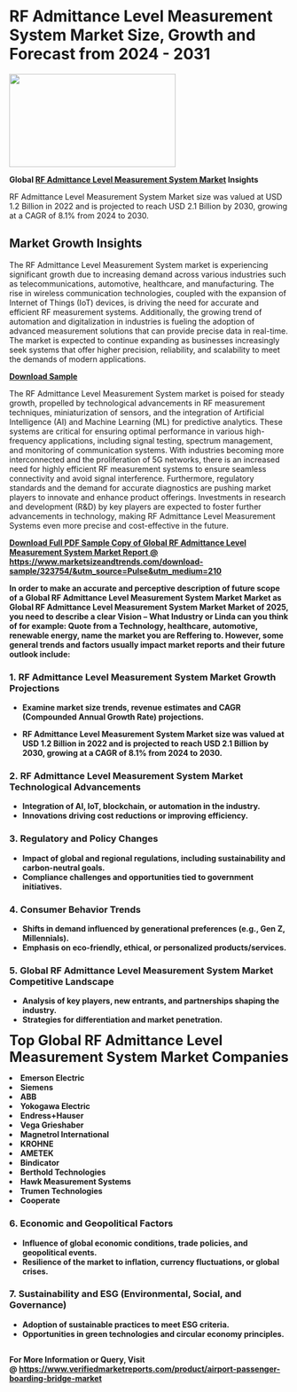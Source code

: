<H1>RF Admittance Level Measurement System Market Size, Growth and Forecast from 2024 - 2031</H1><img class="aligncenter size-medium wp-image-584254" src="https://thirdeyenews.in/wp-content/uploads/2024/09/Global-Market-Research-300x168.jpeg" alt="" width="300" height="168" /><p><strong>Global&nbsp;<a href="https://www.marketsizeandtrends.com/download-sample/323754/&amp;utm_source=Pulse&amp;utm_medium=210">RF Admittance Level Measurement System Market</a> Insights</strong></p><p>RF Admittance Level Measurement System Market size was valued at USD 1.2 Billion in 2022 and is projected to reach USD 2.1 Billion by 2030, growing at a CAGR of 8.1% from 2024 to 2030.</p><p><h2>Market Growth Insights</h2> <p>The RF Admittance Level Measurement System market is experiencing significant growth due to increasing demand across various industries such as telecommunications, automotive, healthcare, and manufacturing. The rise in wireless communication technologies, coupled with the expansion of Internet of Things (IoT) devices, is driving the need for accurate and efficient RF measurement systems. Additionally, the growing trend of automation and digitalization in industries is fueling the adoption of advanced measurement solutions that can provide precise data in real-time. The market is expected to continue expanding as businesses increasingly seek systems that offer higher precision, reliability, and scalability to meet the demands of modern applications.</p> <p><strong><a href="#">Download Sample</a></strong></p> <p>The RF Admittance Level Measurement System market is poised for steady growth, propelled by technological advancements in RF measurement techniques, miniaturization of sensors, and the integration of Artificial Intelligence (AI) and Machine Learning (ML) for predictive analytics. These systems are critical for ensuring optimal performance in various high-frequency applications, including signal testing, spectrum management, and monitoring of communication systems. With industries becoming more interconnected and the proliferation of 5G networks, there is an increased need for highly efficient RF measurement systems to ensure seamless connectivity and avoid signal interference. Furthermore, regulatory standards and the demand for accurate diagnostics are pushing market players to innovate and enhance product offerings. Investments in research and development (R&D) by key players are expected to foster further advancements in technology, making RF Admittance Level Measurement Systems even more precise and cost-effective in the future.</p> <p><strong><a href="#"></p><p><span class=""><strong>Download Full PDF Sample Copy of Global RF Admittance Level Measurement System Market Report</strong> @ <a href="https://www.marketsizeandtrends.com/download-sample/323754/&amp;utm_source=Pulse&amp;utm_medium=210" target="_blank">https://www.marketsizeandtrends.com/download-sample/323754/&amp;utm_source=Pulse&amp;utm_medium=210</a></span></p><p>In order to make an accurate and perceptive description of future scope of a Global&nbsp;RF Admittance Level Measurement System Market Market as Global&nbsp;RF Admittance Level Measurement System Market Market of 2025, you need to describe a clear Vision &ndash; What Industry or Linda can you think of for example: Quote from a Technology, healthcare, automotive, renewable energy, name the market you are Reffering to. However, some general trends and factors usually impact market reports and their future outlook include:</p><h3>1.&nbsp;<strong>RF Admittance Level Measurement System Market Growth Projections</strong></h3><ul><li>Examine market size trends, revenue estimates and CAGR (Compounded Annual Growth Rate) projections.</li><li><p>RF Admittance Level Measurement System Market size was valued at USD 1.2 Billion in 2022 and is projected to reach USD 2.1 Billion by 2030, growing at a CAGR of 8.1% from 2024 to 2030.</p></li></ul><h3>2.&nbsp;<strong>RF Admittance Level Measurement System Market Technological Advancements</strong></h3><ul><li>Integration of AI, IoT, blockchain, or automation in the industry.</li><li>Innovations driving cost reductions or improving efficiency.</li></ul><h3>3.&nbsp;<strong>Regulatory and Policy Changes</strong></h3><ul><li>Impact of global and regional regulations, including sustainability and carbon-neutral goals.</li><li>Compliance challenges and opportunities tied to government initiatives.</li></ul><h3>4.&nbsp;<strong>Consumer Behavior Trends</strong></h3><ul><li>Shifts in demand influenced by generational preferences (e.g., Gen Z, Millennials).</li><li>Emphasis on eco-friendly, ethical, or personalized products/services.</li></ul><h3>5.&nbsp;<strong>Global RF Admittance Level Measurement System Market Competitive Landscape</strong></h3><ul><li>Analysis of key players, new entrants, and partnerships shaping the industry.</li><li>Strategies for differentiation and market penetration.</li></ul><p data-pm-slice="1 1 []"><span style="color: inherit; font-family: inherit; font-size: 25px;">Top Global RF Admittance Level Measurement System Market Companies</span></p><div class="" data-test-id=""><p><li>Emerson Electric</li><li> Siemens</li><li> ABB</li><li> Yokogawa Electric</li><li> Endress+Hauser</li><li> Vega Grieshaber</li><li> Magnetrol lnternational</li><li> KROHNE</li><li> AMETEK</li><li> Bindicator</li><li> Berthold Technologies</li><li> Hawk Measurement Systems</li><li> Trumen Technologies</li><li> Cooperate</li></p></div><h3>6.&nbsp;<strong>Economic and Geopolitical Factors</strong></h3><ul><li>Influence of global economic conditions, trade policies, and geopolitical events.</li><li>Resilience of the market to inflation, currency fluctuations, or global crises.</li></ul><h3>7.&nbsp;<strong>Sustainability and ESG (Environmental, Social, and Governance)</strong></h3><ul><li>Adoption of sustainable practices to meet ESG criteria.</li><li>Opportunities in green technologies and circular economy principles.</li></ul><h2><strong style="font-size: 14px;">For More Information or Query, Visit @&nbsp;</strong><a style="background-color: #ffffff; font-size: 14px;" href="https://www.marketsizeandtrends.com/report/rf-admittance-level-measurement-system-market/" target="_blank">https://www.verifiedmarketreports.com/product/airport-passenger-boarding-bridge-market</a></h2>
